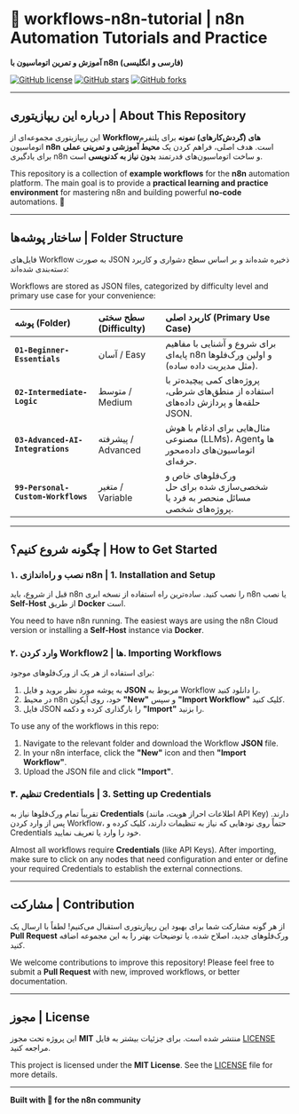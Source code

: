 # 🤖 workflows-n8n-tutorial | n8n Automation Tutorials and Practice

**آموزش و تمرین اتوماسیون با n8n (فارسی و انگلیسی)**

[![GitHub license](https://img.shields.io/github/license/shahramsamar/workflows-n8n?style=for-the-badge)](LICENSE)
[![GitHub stars](https://img.shields.io/github/stars/shahramsamar/workflows-n8n?style=for-the-badge)](https://github.com/shahramsamar/workflows-n8n/stargazers)
[![GitHub forks](https://img.shields.io/github/forks/shahramsamar/workflows-n8n/network/members?style=for-the-badge)](https://github.com/shahramsamar/workflows-n8n/network/members)

---

## درباره این ریپازیتوری | About This Repository

این ریپازیتوری مجموعه‌ای از **Workflowهای (گردش‌کارهای) نمونه** برای پلتفرم اتوماسیون **n8n** است. هدف اصلی، فراهم کردن یک **محیط آموزشی و تمرینی عملی** برای یادگیری n8n و ساخت اتوماسیون‌های قدرتمند **بدون نیاز به کدنویسی** است.

This repository is a collection of **example workflows** for the **n8n** automation platform. The main goal is to provide a **practical learning and practice environment** for mastering n8n and building powerful **no-code** automations. 🚀

---

## ساختار پوشه‌ها | Folder Structure

فایل‌های Workflow به صورت JSON ذخیره شده‌اند و بر اساس سطح دشواری و کاربرد دسته‌بندی شده‌اند:

Workflows are stored as JSON files, categorized by difficulty level and primary use case for your convenience:

| پوشه (Folder) | سطح سختی (Difficulty) | کاربرد اصلی (Primary Use Case) |
| :--- | :--- | :--- |
| **`01-Beginner-Essentials`** | آسان / Easy | برای شروع و آشنایی با مفاهیم پایه‌ای n8n و اولین ورک‌فلوها (مثل مدیریت داده ساده). |
| **`02-Intermediate-Logic`** | متوسط / Medium | پروژه‌های کمی پیچیده‌تر با استفاده از منطق‌های شرطی، حلقه‌ها و پردازش داده‌های JSON. |
| **`03-Advanced-AI-Integrations`** | پیشرفته / Advanced | مثال‌هایی برای ادغام با هوش مصنوعی (LLMs)، Agentها و اتوماسیون‌های داده‌محور حرفه‌ای. |
| **`99-Personal-Custom-Workflows`** | متغیر / Variable | ورک‌فلوهای خاص و شخصی‌سازی شده برای حل مسائل منحصر به فرد یا پروژه‌های شخصی. |

---

## چگونه شروع کنیم؟ | How to Get Started

### ۱. نصب و راه‌اندازی n8n | 1. Installation and Setup
قبل از شروع، باید n8n را نصب کنید. ساده‌ترین راه استفاده از نسخه ابری n8n یا نصب **Self-Host** از طریق **Docker** است.

You need to have n8n running. The easiest ways are using the n8n Cloud version or installing a **Self-Host** instance via **Docker**.

### ۲. وارد کردن Workflowها | 2. Importing Workflows
برای استفاده از هر یک از ورک‌فلوهای موجود:
1.  به پوشه مورد نظر بروید و فایل **JSON** مربوط به Workflow را دانلود کنید.
2.  در محیط n8n خود، روی آیکون **"New"** و سپس **"Import Workflow"** کلیک کنید.
3.  فایل JSON را بارگذاری کرده و دکمه **"Import"** را بزنید.

To use any of the workflows in this repo:
1.  Navigate to the relevant folder and download the Workflow **JSON** file.
2.  In your n8n interface, click the **"New"** icon and then **"Import Workflow"**.
3.  Upload the JSON file and click **"Import"**.

### ۳. تنظیم Credentials | 3. Setting up Credentials
تقریباً تمام ورک‌فلوها نیاز به **Credentials** (اطلاعات احراز هویت، مانند API Key) دارند. پس از وارد کردن Workflow، حتماً روی نودهایی که نیاز به تنظیمات دارند، کلیک کرده و Credentials خود را وارد یا تعریف نمایید.

Almost all workflows require **Credentials** (like API Keys). After importing, make sure to click on any nodes that need configuration and enter or define your required Credentials to establish the external connections.

---

## مشارکت | Contribution
از هر گونه مشارکت شما برای بهبود این ریپازیتوری استقبال می‌کنیم! لطفاً با ارسال یک **Pull Request** ورک‌فلوهای جدید، اصلاح شده، یا توضیحات بهتر را به این مجموعه اضافه کنید.

We welcome contributions to improve this repository! Please feel free to submit a **Pull Request** with new, improved workflows, or better documentation.

---

## مجوز | License
این پروژه تحت مجوز **MIT** منتشر شده است. برای جزئیات بیشتر به فایل [LICENSE](LICENSE) مراجعه کنید.

This project is licensed under the **MIT License**. See the [LICENSE](LICENSE) file for more details.

---

**Built with 🧡 for the n8n community**
